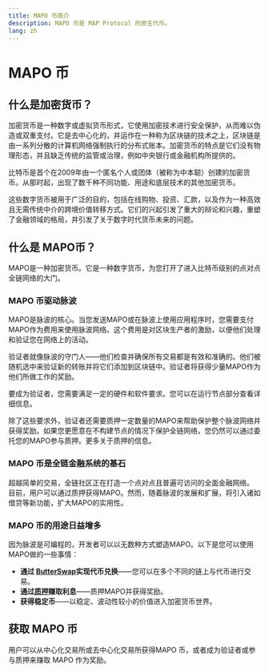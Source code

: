 ```yaml
---
title: MAPO 币简介
description: MAPO 币是 MAP Protocol 的原生代币。
lang: zh
---
```

# MAPO 币
## 什么是加密货币？
加密货币是一种数字或虚拟货币形式，它使用加密技术进行安全保护，从而难以伪造或双重支付。它是去中心化的，并运作在一种称为区块链的技术之上，区块链是由一系列分散的计算机网络强制执行的分布式账本。加密货币的特点是它们没有物理形态，并且缺乏传统的监管或治理，例如中央银行或金融机构所提供的。

比特币是首个在2009年由一个匿名个人或团体（被称为中本聪）创建的加密货币。从那时起，出现了数千种不同功能、用途和底层技术的其他加密货币。

这些数字货币被用于广泛的目的，包括在线购物、投资、汇款，以及作为一种高效且无需传统中介的跨境价值转移方式。它们的兴起引发了重大的辩论和兴趣，重塑了金融领域的格局，并引发了关于数字时代货币未来的问题。

## 什么是 MAPO币？
MAPO是一种加密货币。它是一种数字货币，为您打开了进入比特币级别的点对点全链网络的大门。

### MAPO 币驱动脉波
MAPO是脉波的核心。当您发送MAPO或在脉波上使用应用程序时，您需要支付MAPO作为费用来使用脉波网络。这个费用是对区块生产者的激励，以便他们处理和验证您在网络上的活动。

验证者就像脉波的守门人——他们检查并确保所有交易都是有效和准确的。他们被随机选中来验证新的转账并将它们添加到区块链中。验证者将获得少量MAPO作为他们所做工作的奖励。

要成为验证者，您需要满足一定的硬件和软件要求。您可以在运行节点部分查看详细信息。

除了这些要求外，验证者还需要质押一定数量的MAPO来帮助保护整个脉波网络并获得奖励。如果您更愿意在不构建节点的情况下保护全链网络，您仍然可以通过委托您的MAPO参与质押。更多关于质押的信息。

### MAPO 币是全链金融系统的基石
超越简单的交易，全链社区正在打造一个点对点且普遍可访问的全面金融网络。
目前，用户可以通过质押获得MAPO。然而，随着脉波的发展和扩展，将引入诸如借贷等新功能，扩大MAPO的实用性。

### MAPO 币的用途日益增多
因为脉波是可编程的，开发者可以以无数种方式塑造MAPO。以下是您可以使用MAPO做的一些事情：

- **通过 [ButterSwap](https://www.butterswap.io/)实现代币兑换**——您可以在多个不同的链上与代币进行交易。
- **通过[质押](https://staking.mapprotocol.io/#/login)赚取利息**——质押MAPO并获得奖励。
- **获得稳定币**——以稳定、波动性较小的价值进入加密货币世界。
## 获取 MAPO 币
用户可以从中心化交易所或去中心化交易所获得MAPO 币，或者成为验证者或参与质押来赚取 MAPO 作为奖励。
